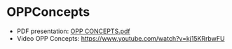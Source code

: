 # OPPConcepts
- PDF presentation: [OPP CONCEPTS.pdf](https://github.com/user-attachments/files/18353521/OPP.CONCEPTS.pdf)
- Video OPP Concepts: https://www.youtube.com/watch?v=kj15KRrbwFU 
